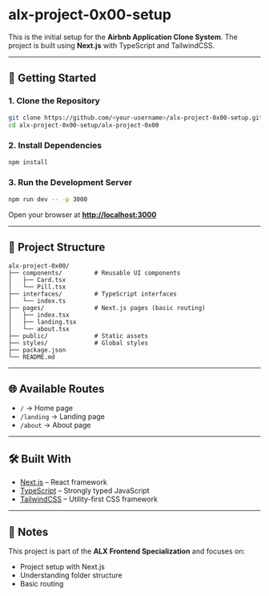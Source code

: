 # **alx-project-0x00-setup**

This is the initial setup for the **Airbnb Application Clone System**.
The project is built using **Next.js** with TypeScript and TailwindCSS.

---

## 🚀 **Getting Started**

### 1. Clone the Repository

```bash
git clone https://github.com/<your-username>/alx-project-0x00-setup.git
cd alx-project-0x00-setup/alx-project-0x00
```

### 2. Install Dependencies

```bash
npm install
```

### 3. Run the Development Server

```bash
npm run dev -- -p 3000
```

Open your browser at **[http://localhost:3000](http://localhost:3000)**

---

## 📂 **Project Structure**

```
alx-project-0x00/
├── components/         # Reusable UI components
│   ├── Card.tsx
│   └── Pill.tsx
├── interfaces/         # TypeScript interfaces
│   └── index.ts
├── pages/              # Next.js pages (basic routing)
│   ├── index.tsx
│   ├── landing.tsx
│   └── about.tsx
├── public/             # Static assets
├── styles/             # Global styles
├── package.json
└── README.md
```

---

## 🌐 **Available Routes**

* `/` → Home page
* `/landing` → Landing page
* `/about` → About page

---

## 🛠️ **Built With**

* [Next.js](https://nextjs.org/) – React framework
* [TypeScript](https://www.typescriptlang.org/) – Strongly typed JavaScript
* [TailwindCSS](https://tailwindcss.com/) – Utility-first CSS framework

---

## 📌 **Notes**

This project is part of the **ALX Frontend Specialization** and focuses on:

* Project setup with Next.js
* Understanding folder structure
* Basic routing
